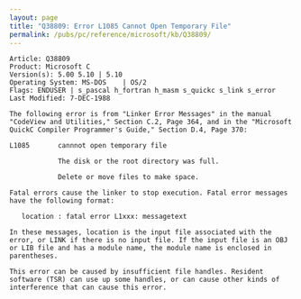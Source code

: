 ```yaml
---
layout: page
title: "Q38809: Error L1085 Cannot Open Temporary File"
permalink: /pubs/pc/reference/microsoft/kb/Q38809/
---
```


	Article: Q38809
	Product: Microsoft C
	Version(s): 5.00 5.10 | 5.10
	Operating System: MS-DOS    | OS/2
	Flags: ENDUSER | s_pascal h_fortran h_masm s_quickc s_link s_error
	Last Modified: 7-DEC-1988
	
	The following error is from "Linker Error Messages" in the manual
	"CodeView and Utilities," Section C.2, Page 364, and in the "Microsoft
	QuickC Compiler Programmer's Guide," Section D.4, Page 370:
	
	L1085       cannnot open temporary file
	
	            The disk or the root directory was full.
	
	            Delete or move files to make space.
	
	Fatal errors cause the linker to stop execution. Fatal error messages
	have the following format:
	
	   location : fatal error L1xxx: messagetext
	
	In these messages, location is the input file associated with the
	error, or LINK if there is no input file. If the input file is an OBJ
	or LIB file and has a module name, the module name is enclosed in
	parentheses.
	
	This error can be caused by insufficient file handles. Resident
	software (TSR) can use up some handles, or can cause other kinds of
	interference that can cause this error.
